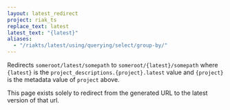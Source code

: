 ```yaml
---
layout: latest_redirect
project: riak_ts
replace_text: latest
latest_text: "{latest}"
aliases:
  - "/riakts/latest/using/querying/select/group-by/"
---
```


Redirects `someroot/latest/somepath` to `someroot/{latest}/somepath` 
where `{latest}` is the `project_descriptions.{project}.latest` value
and `{project}` is the metadata value of `project` above.

This page exists solely to redirect from the generated URL to the latest version of
that url.




